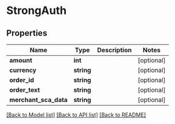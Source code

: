 # StrongAuth

## Properties
Name | Type | Description | Notes
------------ | ------------- | ------------- | -------------
**amount** | **int** |  | [optional] 
**currency** | **string** |  | [optional] 
**order_id** | **string** |  | [optional] 
**order_text** | **string** |  | [optional] 
**merchant_sca_data** | **string** |  | [optional] 

[[Back to Model list]](../../README.md#documentation-for-models) [[Back to API list]](../../README.md#documentation-for-api-endpoints) [[Back to README]](../../README.md)

